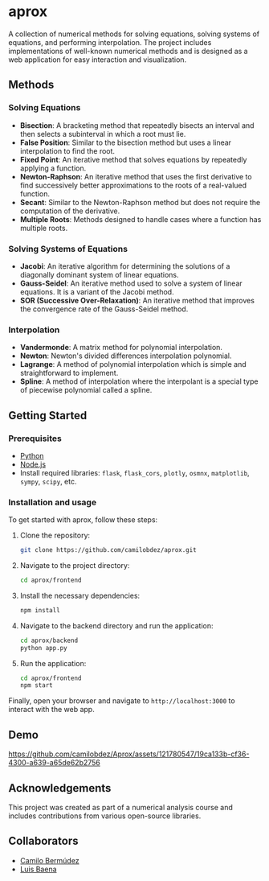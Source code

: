# aprox

A collection of numerical methods for solving equations, solving systems of equations, and performing interpolation. The project includes implementations of well-known numerical methods and is designed as a web application for easy interaction and visualization.


## Methods

### Solving Equations
- **Bisection**: A bracketing method that repeatedly bisects an interval and then selects a subinterval in which a root must lie.
- **False Position**: Similar to the bisection method but uses a linear interpolation to find the root.
- **Fixed Point**: An iterative method that solves equations by repeatedly applying a function.
- **Newton-Raphson**: An iterative method that uses the first derivative to find successively better approximations to the roots of a real-valued function.
- **Secant**: Similar to the Newton-Raphson method but does not require the computation of the derivative.
- **Multiple Roots**: Methods designed to handle cases where a function has multiple roots.

### Solving Systems of Equations
- **Jacobi**: An iterative algorithm for determining the solutions of a diagonally dominant system of linear equations.
- **Gauss-Seidel**: An iterative method used to solve a system of linear equations. It is a variant of the Jacobi method.
- **SOR (Successive Over-Relaxation)**: An iterative method that improves the convergence rate of the Gauss-Seidel method.

### Interpolation
- **Vandermonde**: A matrix method for polynomial interpolation.
- **Newton**: Newton's divided differences interpolation polynomial.
- **Lagrange**: A method of polynomial interpolation which is simple and straightforward to implement.
- **Spline**: A method of interpolation where the interpolant is a special type of piecewise polynomial called a spline.


## Getting Started

### Prerequisites
- [Python](https://www.python.org/downloads/)
- [Node.js](https://nodejs.org/en/download/)
- Install required libraries: `flask`, `flask_cors`, `plotly`, `osmnx`, `matplotlib`, `sympy`, `scipy`, etc.

### Installation and usage

To get started with aprox, follow these steps:

1. Clone the repository:
    ```bash
    git clone https://github.com/camilobdez/aprox.git
    ```
2. Navigate to the project directory:
    ```bash
    cd aprox/frontend
    ```
3. Install the necessary dependencies:
    ```bash
    npm install
    ```
4. Navigate to the backend directory and run the application:
    ```bash
    cd aprox/backend
    python app.py
    ```
5. Run the application:
    ```bash
    cd aprox/frontend
    npm start
    ```
Finally, open your browser and navigate to `http://localhost:3000` to interact with the web app.

## Demo
https://github.com/camilobdez/Aprox/assets/121780547/19ca133b-cf36-4300-a639-a65de62b2756

## Acknowledgements
This project was created as part of a numerical analysis course and includes contributions from various open-source libraries.

## Collaborators

- [Camilo Bermúdez](https://www.github.com/camilobdez)
- [Luis Baena](https://www.github.com/alejobaenam)